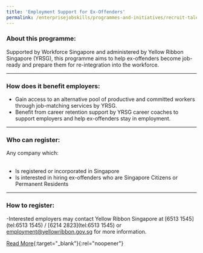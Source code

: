 ```yaml
---
title: 'Employment Support for Ex-Offenders'
permalink: /enterprisejobskills/programmes-and-initiatives/recruit-talent/employment-support-for-ex-offenders/
---
```


### About this programme:

Supported by Workforce Singapore and administered by Yellow Ribbon Singapore (YRSG), this programme aims to help ex-offenders become job-ready and prepare them for re-integration into the workforce.

---

### How does it benefit employers:

<ul><li> Gain access to an alternative pool of productive and committed workers through job-matching services by YRSG.</li><li>Benefit from career retention support by YRSG career coaches to support employers and help ex-offenders stay in employment.</li></ul>

---

### Who can register:

Any company which:<br><br><ul><li>Is registered or incorporated in Singapore</li><li>Is interested in hiring ex-offenders who are Singapore Citizens or Permanent Residents</li></ul>

---

### How to register:

-Interested employers may contact Yellow Ribbon Singapore at [6513 1545](tel:6513 1545) / [6214 2823](tel:6513 1545) or [employment@yellowribbon.gov.sg](mailto:employment@yellowribbon.gov.sg) for more information.

[Read More](https://www.wsg.gov.sg/programmes-and-initiatives/employment-support-for-employers-to-hire-ex-offenders.html){:target="_blank"}{:rel="noopener"}
<script src="/jquery/resize-tables.js"></script>

